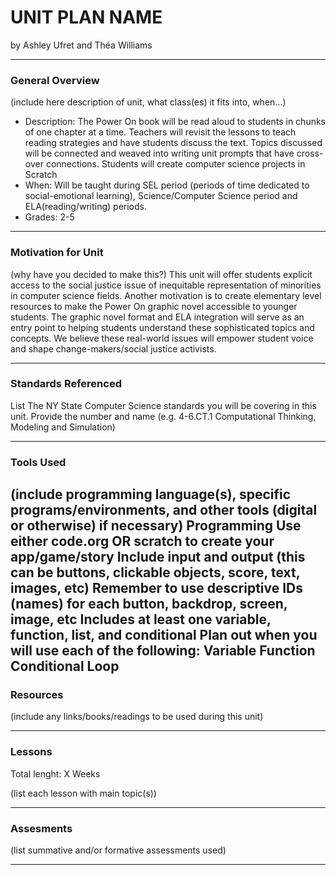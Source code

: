 # UNIT PLAN NAME
by Ashley Ufret and Théa Williams

-----

### General Overview
(include here description of unit, what class(es) it fits into, when...)
- Description: The Power On book will be read aloud to students in chunks of one chapter at a time. Teachers will revisit the lessons to teach reading strategies and have students discuss the text. Topics discussed will be connected and weaved into writing unit prompts that have cross-over connections. Students will create computer science projects in Scratch 
- When: Will be taught during SEL period (periods of time dedicated to social-emotional learning), Science/Computer Science period and ELA(reading/writing) periods. 
- Grades: 2-5

---

### Motivation for Unit
(why have you decided to make this?)
This unit will offer students explicit access to the social justice issue of inequitable representation of minorities in computer science fields. Another motivation is to create elementary level resources to make the Power On graphic novel accessible to younger students. The graphic novel format and ELA integration will serve as an entry point to helping students understand these sophisticated topics and concepts. We believe these real-world issues will empower student voice and shape change-makers/social justice activists.

---

### Standards Referenced
List The NY State Computer Science standards you will be covering in this unit. Provide the number and name (e.g. 4-6.CT.1 Computational Thinking, Modeling and Simulation)

---

### Tools Used
(include programming language(s), specific programs/environments, and other tools (digital or otherwise) if necessary)
Programming
Use either code.org OR scratch to create your app/game/story
Include input and output (this can be buttons, clickable objects, score, text, images, etc)
Remember to use descriptive IDs (names) for each button, backdrop, screen, image, etc
Includes at least one variable, function, list, and conditional
Plan out when you will use each of the following:
Variable
Function
Conditional 
Loop 
---

### Resources
(include any links/books/readings to be used during this unit)

---

### Lessons
Total lenght: X Weeks

(list each lesson with main topic(s))

---

### Assesments
(list summative and/or formative assessments used)

---
